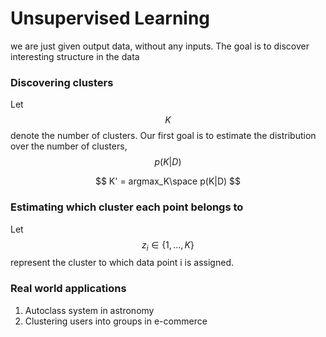 # Unsupervised Learning

we are just given output data, without any inputs. The goal is to discover interesting structure in the data

### Discovering clusters

Let $$K$$ denote the number of clusters. Our first goal is to estimate the distribution over the number of clusters, $$p(K|D)$$

$$
K' = argmax_K\space p(K|D)
$$

### Estimating which cluster each point belongs to

Let $$z_i \in \{1, . . . , K\}$$ represent the cluster to which data point i is assigned.

### Real world applications

1. Autoclass system in astronomy
2. Clustering users into groups in e-commerce